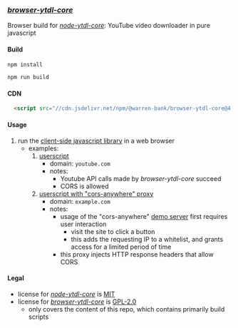 ### [_browser-ytdl-core_](https://github.com/warren-bank/browser-ytdl-core/tree/distubejs)

Browser build for [_node-ytdl-core_](https://github.com/distubejs/ytdl-core): YouTube video downloader in pure javascript

#### Build

```bash
npm install

npm run build
```

#### CDN

```html
  <script src="//cdn.jsdelivr.net/npm/@warren-bank/browser-ytdl-core@4.14.4-distubejs.4/dist/es2020/ytdl-core.js"></script>
```

#### Usage

1. run the [client-side javascript library](./dist/es2020/ytdl-core.js) in a web browser
   * examples:
     1. [userscript](./example/es2020/ytdl-core.no-proxy.user.js)
        - domain: `youtube.com`
        - notes:
          * Youtube API calls made by _browser-ytdl-core_ succeed
          * CORS is allowed
     2. [userscript with "cors-anywhere" proxy](./example/es2020/ytdl-core.with-proxy.user.js)
        - domain: `example.com`
        - notes:
          * usage of the "cors-anywhere" [demo server](https://cors-anywhere.herokuapp.com/corsdemo) first requires user interaction
            - visit the site to click a button
            - this adds the requesting IP to a whitelist, and grants access for a limited period of time
          * this proxy injects HTTP response headers that allow CORS

#### Legal

* license for [_node-ytdl-core_](https://github.com/distubejs/ytdl-core/releases/tag/4.14.4) is [MIT](https://github.com/distubejs/ytdl-core/blob/4.14.4/LICENSE)
* license for [_browser-ytdl-core_](https://github.com/warren-bank/browser-ytdl-core/releases/tag/v4.14.4-distubejs.4) is [GPL-2.0](https://github.com/warren-bank/browser-ytdl-core/blob/v4.14.4-distubejs.4/LICENSE.txt)
  - only covers the content of this repo, which contains primarily build scripts
